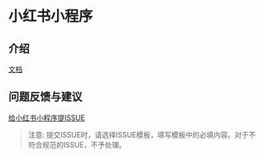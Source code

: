 # 小红书小程序

## 介绍

[文档](https://miniapp.xiaohongshu.com/docs/guide/miniIntroduce)

## 问题反馈与建议

[给小红书小程序提ISSUE](https://github.com/redengineer/redmini/issues/new/choose)

> 注意: 提交ISSUE时，请选择ISSUE模板，填写模板中的必填内容。对于不符合规范的ISSUE，不予处理。
